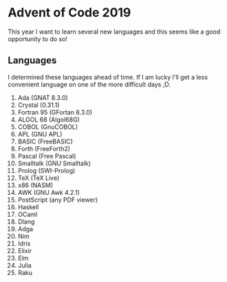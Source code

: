 Advent of Code 2019
===================
This year I want to learn several new languages and this seems like a good 
opportunity to do so!

Languages
---------
I determined these languages ahead of time. If I am lucky I'll get a less
convenient language on one of the more difficult days ;D.

1. Ada (GNAT 8.3.0)
2. Crystal (0.31.1)
3. Fortran 95 (GFortan 8.3.0)
4. ALGOL 68 (Algol68G)
5. COBOL (GnuCOBOL)
6. APL (GNU APL)
7. BASIC (FreeBASIC)
8. Forth (FreeForth2)
9. Pascal (Free Pascal)
10. Smalltalk (GNU Smalltalk)
11. Prolog (SWI-Prolog)
12. TeX (TeX Live)
13. x86 (NASM)
14. AWK (GNU Awk 4.2.1)
15. PostScript (any PDF viewer)
16. Haskell
17. OCaml
18. Dlang
19. Adga
20. Nim
21. Idris
22. Elixir
23. Elm
24. Julia
25. Raku